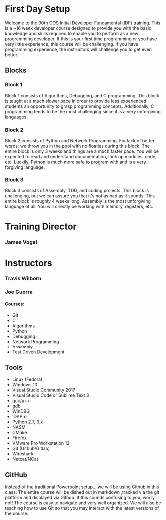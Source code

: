 # First Day Setup

Welcome to the 90th COS Initial Developer Fundamental (IDF) training. This is a ~16 week developer course designed to provide you with the basic knowledge and skills required to enable you to perform as a new programming developer. If this is your first time programming or you have very little experience, this course will be challenging. If you have programming experience, the instructors will challenge you to get even better.

## Blocks

### Block 1

Block 1 consists of Algorithms, Debugging, and C programming.  This block is taught at a much slower pace in order to provide less experienced students an opportunity to grasp programming concepts. Additionally, C programming tends to be the most challenging since it is a very unforgiving languages.

### Block 2

Block 2 consists of Python and Network Programming. For lack of better words; we throw you in the pool with no floaties during this block. The entire block is only 3 weeks and things are a much faster pace. You will be expected to read and understand documentation, look up modules, code, etc. Luckily, Python is much more safe to program with and is a very forgiving language.

### Block 3

Block 3 consists of Assembly, TDD, and coding projects. This block is challenging, but we can assure you that it's not as bad as it sounds. This entire block is roughly 4 weeks long. Assembly is the most unforgiving language of all. You will directly be working with memory, registers, etc.

# Training Director
### James Vogel

# Instructors
### Travis Wilborn
### Joe Guerra

#### Courses:

* Git
* C
* Algorithms
* Python
* Debugging
* Network Programming
* Assembly
* Test Driven Development

## Tools

* Linux \(Fedora\)
* Windows 10
* Visual Studio Community 2017
* Visual Studio Code or Sublime Text 3 
* gcc/g++
* gdb
* WinDBG
* IDAPro
* Python 2.7, 3.x
* NASM
* CMake
* Firefox
* VMware Pro Workstation 12
* Git \(Github/Gitlab\)
* Wireshark
* Netcat/NCat

## GitHub

Instead of the traditional Powerpoint setup... we will be using Github in this class. The entire course will be dished out in markdown ,tracked via the git platform and displayed via Github. If this sounds confusing to you, worry not! The course is easy to navigate and very well organized. We will also be teaching how to use Git so that you may interact with the latest versions of the course. 
